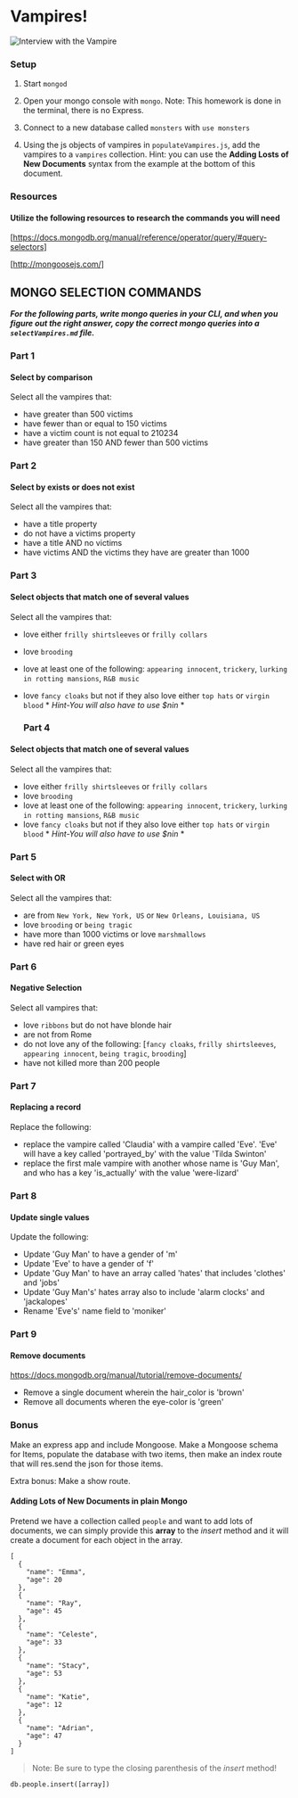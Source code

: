 # Vampires!

![Interview with the Vampire](https://mischiefmanagedsite.files.wordpress.com/2014/05/3.gif)

### Setup

1. Start `mongod`

2. Open your mongo console with `mongo`. Note: This homework is done in the terminal, there is no Express.

3. Connect to a new database called `monsters` with `use monsters`

4. Using the js objects of vampires in `populateVampires.js`, add the vampires to a `vampires` collection. Hint: you can use the **Adding Losts of New Documents** syntax from the example at the bottom of this document.


### Resources

#### Utilize the following resources to research the commands you will need
[https://docs.mongodb.org/manual/reference/operator/query/#query-selectors]

[http://mongoosejs.com/]

## MONGO SELECTION COMMANDS


***For the following parts, write mongo queries in your CLI, and when you figure out the right answer, copy the correct mongo queries into a `selectVampires.md` file.***


### Part 1
#### Select by comparison

Select all the vampires that:

  - have greater than 500 victims
  - have fewer than or equal to 150 victims
  - have a victim count is not equal to 210234
  - have greater than 150 AND fewer than 500 victims

### Part 2
#### Select by exists or does not exist
Select all the vampires that:

  - have a title property
  - do not have a victims property
  - have a title AND no victims
  - have victims AND the victims they have are greater than 1000

### Part 3
#### Select objects that match one of several values
Select all the vampires that:

  - love either `frilly shirtsleeves` or `frilly collars`
  - love `brooding`
  - love at least one of the following: `appearing innocent`, `trickery`, `lurking in rotting mansions`, `R&B music`
  - love `fancy cloaks` but not if they also love either `top hats` or `virgin blood`
    \* *Hint-You will also have to use $nin* \*
    
    ### Part 4
#### Select objects that match one of several values
Select all the vampires that:

  - love either `frilly shirtsleeves` or `frilly collars`
  - love `brooding`
  - love at least one of the following: `appearing innocent`, `trickery`, `lurking in rotting mansions`, `R&B music`
  - love `fancy cloaks` but not if they also love either `top hats` or `virgin blood`
    \* *Hint-You will also have to use $nin* \*

### Part 5
#### Select with OR
Select all the vampires that: 
 
  - are from `New York, New York, US` or `New Orleans, Louisiana, US`  
  - love `brooding` or `being tragic`  
  - have more than 1000 victims or love `marshmallows`  
  - have red hair or green eyes  

### Part 6
#### Negative Selection
Select all vampires that:  

  - love `ribbons` but do not have blonde hair  
  - are not from Rome  
  - do not love any of the following:
  [`fancy cloaks`, `frilly shirtsleeves`, `appearing innocent`, `being tragic`, `brooding`]  
  - have not killed more than 200 people  

### Part 7
#### Replacing a record
Replace the following:  

  - replace the vampire called 'Claudia' with a vampire called 'Eve'. 'Eve' will have a key called 'portrayed_by' with the value 'Tilda Swinton'  
  - replace the first male vampire with another whose name is 'Guy Man', and who has a key 'is_actually' with the value 'were-lizard'
  
### Part 8
#### Update single values
Update the following:

  - Update 'Guy Man' to have a gender of 'm'  
  - Update 'Eve' to have a gender of 'f'  
  - Update 'Guy Man' to have an array called 'hates' that includes 'clothes' and 'jobs'  
  - Update 'Guy Man's' hates array also to include 'alarm clocks' and 'jackalopes'
  - Rename 'Eve's' name field to 'moniker'
  
### Part 9
#### Remove documents
https://docs.mongodb.org/manual/tutorial/remove-documents/

  - Remove a single document wherein the hair_color is 'brown'
  - Remove all documents wheren the eye-color is 'green'


### Bonus

Make an express app and include Mongoose. Make a Mongoose schema for Items, populate the database with two items, then make an index route that will res.send the json for those items.

Extra bonus: Make a show route.
	
  
#### Adding Lots of New Documents in plain Mongo

Pretend we have a collection called `people` and want to add lots of documents, we can simply provide this __array__ to the _insert_ method and it will create a document for each object in the array.

```
[
  {
    "name": "Emma",
    "age": 20
  },
  {
    "name": "Ray",
    "age": 45
  },
  {
    "name": "Celeste",
    "age": 33
  },
  {
    "name": "Stacy",
    "age": 53
  },
  {
    "name": "Katie",
    "age": 12
  },
  {
    "name": "Adrian",
    "age": 47
  }
]
```

> Note: Be sure to type the closing parenthesis of the _insert_ method!

`db.people.insert([array])`





